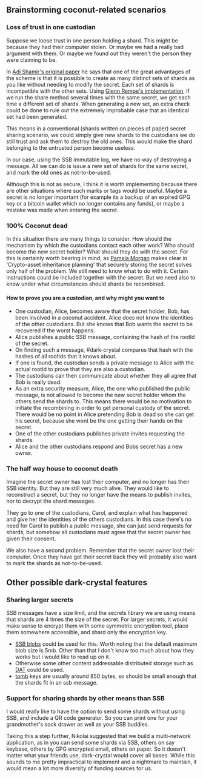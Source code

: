 
## Brainstorming coconut-related scenarios

### Loss of trust in one custodian

Suppose we loose trust in one person holding a shard.  This might be because they had their computer stolen.  Or maybe we had a really bad argument with them.  Or maybe we found out they weren't the person they were claiming to be.

In [Adi Shamir's original paper](https://cs.jhu.edu/~sdoshi/crypto/papers/shamirturing.pdf) he says that one of the great advantages of the scheme is that it is possible to create as many distinct sets of shards as you like without needing to modify the secret.  Each set of shards is incompatible with the other sets.  Using [Glenn Rempe's implementation](https://github.com/grempe/secrets.js), if we run the share method several times with the same secret, we get each time a different set of shards.  When generating a new set, an extra check could be done to rule out the extremely improbable case that an identical set had been generated. 

This means in a conventional (shards written on pieces of paper) secret sharing scenario, we could simply give new shards to the custodians we do still trust and ask them to destroy the old ones.  This would make the shard belonging to the untrusted person become useless. 

In our case, using the SSB immutable log, we have no way of destroying a message.  All we can do is issue a new set of shards for the same secret, and mark the old ones as not-to-be-used.

Although this is not as secure, I think it is worth implementing because there are other situations where such marks or tags would be useful.  Maybe a secret is no longer important (for example its a backup of an expired GPG key or a bitcoin wallet which no longer contains any funds), or maybe a mistake was made when entering the secret. 

### 100% Coconut dead

In this situation there are many things to consider.  How should the mechanism by which the custodians contact each other work?  Who should become the new secret holder?  What should they do with the secret.  For this is certainly worth bearing in mind, as [Pamela Morgan](https://medium.com/@pamelawjd) makes clear in 'Crypto-asset inheritance planning' that securely storing the secret solves only half of the problem.  We still need to know what to do with it.  Certain instructions could be included together with the secret.  But we need also to know under what circumstances should shards be recombined.

#### How to prove you are a custodian, and why might you want to

- One custodian, Alice, becomes aware that the secret holder, Bob, has been involved in a coconut accident.  Alice does not know the identities of the other custodians.  But she knows that Bob wants the secret to be recovered if the worst happens.
- Alice publishes a public SSB message, containing the hash of the rootId of the secret.
- On finding such a message, #dark-crystal compares that hash with the hashes of all rootIds that it knows about. 
- If one is found, the custodian sends a private message to Alice with the actual rootId to prove that they are also a custodian. 
- The custodians can then communicate about whether they all agree that Bob is really dead.
- As an extra security measure, Alice, the one who published the public message, is not allowed to become the new secret holder whom the others send the shards to.  This means there would be no motivation to initiate the recombining in order to get personal custody of the secret.  There would be no point in Alice pretending Bob is dead so she can get his secret, because she wont be the one getting their hands on the secret. 
- One of the other custodians publishes private invites requesting the shards.
- Alice and the other custodians respond and Bobs secret has a new owner. 

### The half way house to coconut death

Imagine the secret owner has lost their computer, and no longer has their SSB identity.  But they are still very much alive.  They would like to reconstruct a secret, but they no longer have the means to publish invites, nor to decrypt the shard messages.  

They go to one of the custodians, Carol, and explain what has happened and give her the identities of the others custodians.  In this case there's no need for Carol to publish a public message, she can just send requests for shards, but somehow all custodians must agree that the secret owner has given their consent.

We also have a second problem.  Remember that the secret owner lost their computer.  Once they have got their secret back they will probably also want to mark the shards as not-to-be-used. 

## Other possible dark-crystal features

### Sharing larger secrets 

SSB messages have a size limit, and the secrets library we are using means that shards are 4 times the size of the secret.  For larger secrets, it would make sense to encrypt them with some symmetric encryption tool, place them somewhere accessible, and shard only the encryption key.

- [SSB blobs](https://github.com/ssbc/ssb-blobs) could be used for this.  Worth noting that the default maximum blob size is 5mb. Other than that I don't know too much about how they works but i would like to read up on it.
- Otherwise some other content addressable distributed storage such as [DAT](https://datproject.org/) could be used. 
- [tomb](https://www.dyne.org/software/tomb/) keys are usually around 850 bytes, so should be small enough that the shards fit in an ssb message.

### Support for sharing shards by other means than SSB

I would really like to have the option to send some shards without using SSB, and include a QR code generator.  So you can print one for your grandmother's sock drawer as well as your SSB buddies. 

Taking this a step further,  Nikolai suggested that we build a multi-network application, as in you can send some shards via SSB, others on say keybase, others by GPG encrypted email, others on paper.  So it doesn't matter what your friends use, dark-crystal would cover all bases.  While this sounds to me pretty impractical to implement and a nightmare to maintain, it would mean a lot more diversity of funding sources for us.
